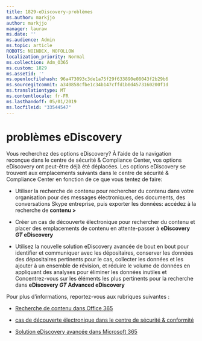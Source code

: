```yaml
---
title: 1829-eDiscovery-problèmes
ms.author: markjjo
author: markjjo
manager: lauraw
ms.date: ''
ms.audience: Admin
ms.topic: article
ROBOTS: NOINDEX, NOFOLLOW
localization_priority: Normal
ms.collection: Adm_O365
ms.custom: 1829
ms.assetid: ''
ms.openlocfilehash: 96a473093c3de1a75f29f633890e08043f2b29b6
ms.sourcegitcommit: a340858cfbe1c34b147cffd1b0d4573160200f1d
ms.translationtype: MT
ms.contentlocale: fr-FR
ms.lasthandoff: 05/01/2019
ms.locfileid: "33544547"
---
```

# <a name="ediscovery-issues"></a>problèmes eDiscovery

Vous recherchez des options eDiscovery? À l’aide de la navigation reconçue dans le centre de sécurité & Compliance Center, vos options eDiscovery ont peut-être déjà été déplacées.  Les options eDiscovery se trouvent aux emplacements suivants dans le centre de sécurité & Compliance Center en fonction de ce que vous tentez de faire:

- Utiliser la recherche de contenu pour rechercher du contenu dans votre organisation pour des messages électroniques, des documents, des conversations Skype entreprise, puis exporter les données: accédez à la recherche de **contenu >**

- Créer un cas de découverte électronique pour rechercher du contenu et placer des emplacements de contenu en attente-passer à **eDiscovery _GT_ eDiscovery**

- Utilisez la nouvelle solution eDiscovery avancée de bout en bout pour identifier et communiquer avec les dépositaires, conserver les données des dépositaires pertinents pour le cas, collecter les données et les ajouter à un ensemble de révision, et réduire le volume de données en appliquant des analyses pour éliminer les données inutiles et Concentrez-vous sur les éléments les plus pertinents pour la recherche dans **eDiscovery _GT_ Advanced eDiscovery**

Pour plus d’informations, reportez-vous aux rubriques suivantes :

- [Recherche de contenu dans Office 365](https://docs.microsoft.com/office365/securitycompliance/content-search)

- [cas de découverte électronique dans le centre de sécurité & conformité](https://docs.microsoft.com/office365/securitycompliance/ediscovery-cases)

- [Solution eDiscovery avancée dans Microsoft 365](https://docs.microsoft.com/office365/securitycompliance/compliance20/overview-ediscovery-20)
